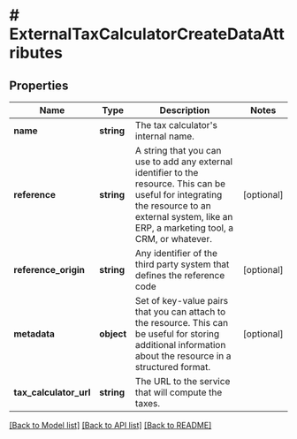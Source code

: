 # # ExternalTaxCalculatorCreateDataAttributes

## Properties

Name | Type | Description | Notes
------------ | ------------- | ------------- | -------------
**name** | **string** | The tax calculator&#39;s internal name. |
**reference** | **string** | A string that you can use to add any external identifier to the resource. This can be useful for integrating the resource to an external system, like an ERP, a marketing tool, a CRM, or whatever. | [optional]
**reference_origin** | **string** | Any identifier of the third party system that defines the reference code | [optional]
**metadata** | **object** | Set of key-value pairs that you can attach to the resource. This can be useful for storing additional information about the resource in a structured format. | [optional]
**tax_calculator_url** | **string** | The URL to the service that will compute the taxes. |

[[Back to Model list]](../../README.md#models) [[Back to API list]](../../README.md#endpoints) [[Back to README]](../../README.md)
